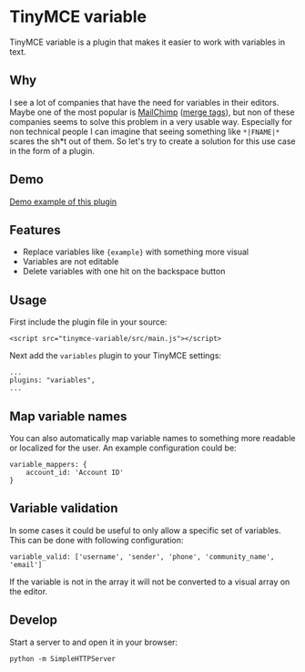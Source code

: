 # TinyMCE variable

TinyMCE variable is a plugin that makes it easier to work with variables in text.

## Why

I see a lot of companies that have the need for variables in their editors. Maybe one of the most popular is [MailChimp](http://mailchimp.com/) ([merge tags](http://mailchimp.com/features/merge-tags/)), but non of these companies seems to solve this problem in a very usable way. Especially for non technical people I can imagine that seeing something like `*|FNAME|*` scares the sh*t out of them. So let's try to create a solution for this use case in the form of a plugin.

## Demo

[Demo example of this plugin](http://bubobox.github.io/tinymce-variable/)

## Features

* Replace variables like `{example}` with something more visual
* Variables are not editable
* Delete variables with one hit on the backspace button

## Usage

First include the plugin file in your source:

    <script src="tinymce-variable/src/main.js"></script>

Next add the `variables` plugin to your TinyMCE settings:

    ...
    plugins: "variables",
    ...

## Map variable names

You can also automatically map variable names to something more readable or localized for the user.
An example configuration could be:

    variable_mappers: {
        account_id: 'Account ID'
    }

## Variable validation

In some cases it could be useful to only allow a specific set of variables. This can be done with following configuration:

    variable_valid: ['username', 'sender', 'phone', 'community_name', 'email']

If the variable is not in the array it will not be converted to a visual array on the editor.

## Develop

Start a server to and open it in your browser:

    python -m SimpleHTTPServer
